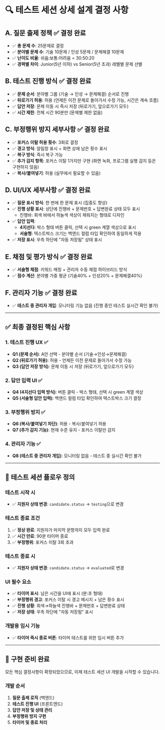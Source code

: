 # 🔍 테스트 세션 상세 설계 결정 사항

## A. 질문 출제 정책 ✅ **결정 완료**
- ✅ **총 문제 수**: 25문제로 결정
- ✅ **분야별 문제 수**: 기술 10문제 / 인성 5문제 / 문제해결 10문제
- ✅ **난이도 비율**: 쉬움:보통:어려움 = 30:50:20
- ✅ **경력별 차이**: Junior(5년 이하) vs Senior(5년 초과) 레벨별 문제 선별

## B. 테스트 진행 방식 ✅ **결정 완료**
- ✅ **문제 순서**: 분야별 그룹 (기술 → 인성 → 문제해결) 순서로 진행
- ✅ **뒤로가기 허용**: 허용 (언제든 이전 문제로 돌아가서 수정 가능, 시간은 계속 흐름)
- ✅ **답안 저장**: 문제 이동 시 즉시 저장 (뒤로가기, 앞으로가기 모두)
- ✅ **시간 제한**: 전체 시간 90분만 (문제별 제한 없음)

## C. 부정행위 방지 세부사항 ✅ **결정 완료**
- ✅ **포커스 이탈 허용 횟수**: 3회로 결정
- ✅ **경고 방식**: 알림창 표시 + 화면 상에 남은 횟수 표시
- ✅ **복구 방식**: 즉시 복구 가능
- ✅ **추가 감지 항목**: 포커스 이탈 1가지만 구현 (화면 녹화, 프로그램 실행 감지 등은 구현하지 않음)
- ✅ **복사/붙여넣기**: 허용 (실무에서 필요할 수 있음)

## D. UI/UX 세부사항 ✅ **결정 완료**
- ✅ **질문 표시 방식**: 한 번에 한 문제 표시 (집중도 향상)
- ✅ **진행 상황 표시**: 상단에 진행바 + 문제번호 + 답변완료 상태 모두 표시
  - 진행바: 회색 바에서 하늘색 색상이 채워지는 형태로 디자인
- ✅ **답안 입력**:
  - **4지선다**: 박스 형태 버튼 클릭, 선택 시 green 계열 색상으로 표시
  - **서술형**: 텍스트박스 크기는 백엔드 컬럼 타입 확인하여 동일하게 적용
- ✅ **저장 표시**: 우측 하단에 "자동 저장됨" 상태 표시

## E. 채점 및 평가 방식 ✅ **결정 완료**
- ✅ **서술형 채점**: 키워드 매칭 + 관리자 수동 채점 하이브리드 방식
- ✅ **점수 계산**: 분야별 가중 평균 (기술40% + 인성20% + 문제해결40%)

## F. 관리자 기능 ✅ **결정 완료**
- ✅ **테스트 중 관리자 개입**: 모니터링 기능 없음 (진행 중인 테스트 실시간 확인 불가)

---

## ✅ **최종 결정된 핵심 사항**

### 1. **테스트 진행 UX** ✅
- **Q1 (문제 순서)**: A안 선택 - 분야별 순서 (기술→인성→문제해결)
- **Q2 (뒤로가기 허용)**: 허용 - 언제든 이전 문제로 돌아가서 수정 가능
- **Q3 (답안 저장 방식)**: 문제 이동 시 저장 (뒤로가기, 앞으로가기 모두)

### 2. **답안 입력 UI** ✅
- **Q4 (4지선다 입력 방식)**: 버튼 클릭 - 박스 형태, 선택 시 green 계열 색상
- **Q5 (서술형 답안 입력)**: 백엔드 컬럼 타입 확인하여 텍스트박스 크기 결정

### 3. **부정행위 방지** ✅
- **Q6 (복사/붙여넣기 차단)**: 허용 - 복사/붙여넣기 허용
- **Q7 (추가 감지 기능)**: 현재 수준 유지 - 포커스 이탈만 감지

### 4. **관리자 기능** ✅
- **Q8 (테스트 중 관리자 개입)**: 모니터링 없음 - 테스트 중 실시간 확인 불가

---

## 🎯 **테스트 세션 플로우 정의**

### **테스트 시작 시**
- ✅ **지원자 상태 변경**: `candidate.status` → `testing`으로 변경

### **테스트 종료 조건**
1. ✅ **정상 완료**: 지원자가 마지막 문항까지 모두 입력 완료
2. ✅ **시간 만료**: 90분 타이머 종료
3. ✅ **부정행위**: 포커스 이탈 3회 초과

### **테스트 종료 시**
- ✅ **지원자 상태 변경**: `candidate.status` → `evaluated`로 변경

### **UI 필수 요소**
- ✅ **타이머 표시**: 남은 시간을 UI에 표시 (분:초 형태)
- ✅ **부정행위 경고**: 포커스 이탈 시 경고 메시지 + 남은 횟수 표시
- ✅ **진행 상황**: 회색→하늘색 진행바 + 문제번호 + 답변완료 상태
- ✅ **저장 상태**: 우측 하단에 "자동 저장됨" 표시

### **개발용 임시 기능**
- ✅ **타이머 즉시 종료 버튼**: 타이머 테스트를 위한 임시 버튼 추가

---

## 🚀 **구현 준비 완료**

모든 핵심 결정사항이 확정되었으므로, 이제 테스트 세션 UI 개발을 시작할 수 있습니다.

### **개발 순서**
1. **질문 출제 로직** (백엔드)
2. **테스트 진행 UI** (프론트엔드)
3. **답안 저장 및 상태 관리**
4. **부정행위 방지 구현**
5. **타이머 및 종료 처리** 